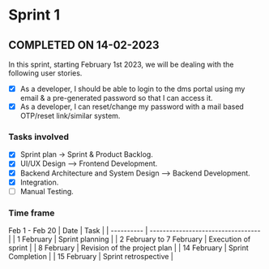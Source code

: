# Sprint 1

## COMPLETED ON 14-02-2023

In this sprint, starting February 1st 2023, we will be dealing with the following user stories.

- [x] As a developer, I should be able to login to the dms portal using my email & a pre-generated password so that I can access it.
- [x] As a developer, I can reset/change my password with a mail based OTP/reset link/similar system.

### Tasks involved

- [x] Sprint plan -> Sprint & Product Backlog.
- [x] UI/UX Design --> Frontend Development.
- [x] Backend Architecture and System Design --> Backend Development.
- [x] Integration.
- [ ] Manual Testing.

### Time frame

Feb 1 - Feb 20
| Date | Task |
| ---------- | ---------------------------------- |
| 1 February | Sprint planning |
| 2 February to 7 February | Execution of sprint |
| 8 February | Revision of the project plan |
| 14 February | Sprint Completion |
| 15 February | Sprint retrospective |
